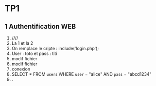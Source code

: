 # TP1

## 1 Authentification WEB

1. ////
2. La 1 et la 2
3. On remplace le cripte : include('login.php');
4. User : toto et pass : titi
5. modif fichier
6. modif fichier
7. conexion
8. SELECT * FROM `users` WHERE `user` = "alice" AND `pass` = "abcd1234"
9. .